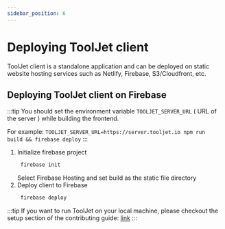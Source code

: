 ```yaml
---
sidebar_position: 6
---
```


# Deploying ToolJet client

ToolJet client is a standalone application and can be deployed on static website hosting services such as Netlify, Firebase, S3/Cloudfront, etc.

## Deploying ToolJet client on Firebase

:::tip
You should set the environment variable `TOOLJET_SERVER_URL` ( URL of the server ) while building the frontend.  
   
For example: `TOOLJET_SERVER_URL=https://server.tooljet.io npm run build && firebase deploy`
:::

1. Initialize firebase project
    ```bash
     firebase init 
    ```
    Select Firebase Hosting and set build as the static file directory
2. Deploy client to Firebase   
    ```bash
     firebase deploy
    ```
   
:::tip
If you want to run ToolJet on your local machine, please checkout the setup section of the contributing guide: [link](/docs/contributing-guide/setup/docker)
:::

